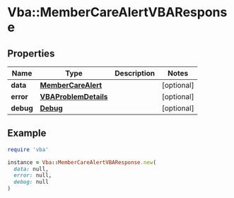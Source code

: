 # Vba::MemberCareAlertVBAResponse

## Properties

| Name | Type | Description | Notes |
| ---- | ---- | ----------- | ----- |
| **data** | [**MemberCareAlert**](MemberCareAlert.md) |  | [optional] |
| **error** | [**VBAProblemDetails**](VBAProblemDetails.md) |  | [optional] |
| **debug** | [**Debug**](Debug.md) |  | [optional] |

## Example

```ruby
require 'vba'

instance = Vba::MemberCareAlertVBAResponse.new(
  data: null,
  error: null,
  debug: null
)
```

